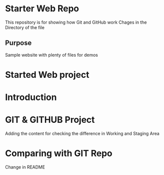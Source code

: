 # Starter Web Repo

This repository is for showing how Git and GitHub work
Chages in the Directory of the file
## Purpose

Sample website with plenty of files for demos

# Started Web project

# Introduction

# GIT & GITHUB Project

Adding the content for checking the difference in Working and Staging Area

# Comparing with GIT Repo

Change in README 

